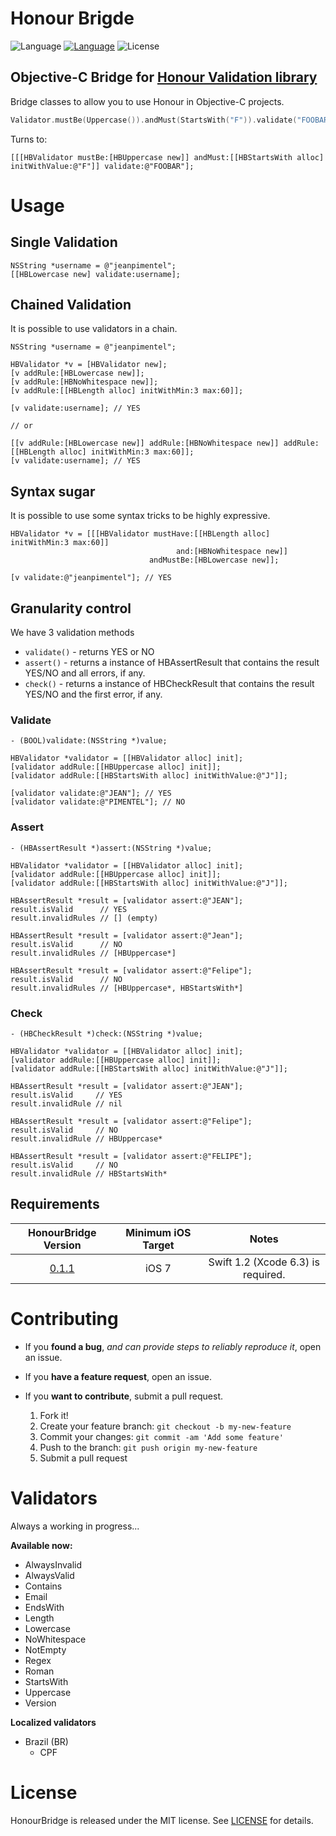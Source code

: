 # Honour Brigde

![Language](https://img.shields.io/badge/lang-Objective%E2%80%93C-blue.svg)
[![Language](https://img.shields.io/badge/lang-Swift-orange.svg)](https://developer.apple.com/swift/)
![License](https://img.shields.io/badge/license-MIT-lightgray.svg)

## **Objective-C Bridge** for [Honour Validation library](https://github.com/jeanpimentel/Honour)

Bridge classes to allow you to use Honour in Objective-C projects.

```swift
Validator.mustBe(Uppercase()).andMust(StartsWith("F")).validate("FOOBAR")
```

Turns to:

```objc
[[[HBValidator mustBe:[HBUppercase new]] andMust:[[HBStartsWith alloc] initWithValue:@"F"]] validate:@"FOOBAR"];
```


# Usage

## Single Validation

```objc
NSString *username = @"jeanpimentel";
[[HBLowercase new] validate:username];
```

## Chained Validation

It is possible to use validators in a chain. 

```objc
NSString *username = @"jeanpimentel";

HBValidator *v = [HBValidator new];
[v addRule:[HBLowercase new]];
[v addRule:[HBNoWhitespace new]];
[v addRule:[[HBLength alloc] initWithMin:3 max:60]];

[v validate:username]; // YES

// or

[[v addRule:[HBLowercase new]] addRule:[HBNoWhitespace new]] addRule:[[HBLength alloc] initWithMin:3 max:60]];
[v validate:username]; // YES
```

## Syntax sugar

It is possible to use some syntax tricks to be highly expressive.

```objc
HBValidator *v = [[[HBValidator mustHave:[[HBLength alloc] initWithMin:3 max:60]]
                                     and:[HBNoWhitespace new]]
                               andMustBe:[HBLowercase new]];

[v validate:@"jeanpimentel"]; // YES
```

## Granularity control

We have 3 validation methods

- `validate()` - returns YES or NO
- `assert()` - returns a instance of HBAssertResult that contains the result YES/NO and all errors, if any.
- `check()` - returns a instance of HBCheckResult that contains the result YES/NO and the first error, if any.

### Validate
```objc
- (BOOL)validate:(NSString *)value;
```

```objc
HBValidator *validator = [[HBValidator alloc] init];
[validator addRule:[[HBUppercase alloc] init]];
[validator addRule:[[HBStartsWith alloc] initWithValue:@"J"]];

[validator validate:@"JEAN"]; // YES
[validator validate:@"PIMENTEL"]; // NO
```

### Assert 
```objc
- (HBAssertResult *)assert:(NSString *)value;
```

```objc
HBValidator *validator = [[HBValidator alloc] init];
[validator addRule:[[HBUppercase alloc] init]];
[validator addRule:[[HBStartsWith alloc] initWithValue:@"J"]];

HBAssertResult *result = [validator assert:@"JEAN"];
result.isValid      // YES
result.invalidRules // [] (empty)

HBAssertResult *result = [validator assert:@"Jean"];
result.isValid      // NO
result.invalidRules // [HBUppercase*]

HBAssertResult *result = [validator assert:@"Felipe"];
result.isValid      // NO
result.invalidRules // [HBUppercase*, HBStartsWith*]
```

### Check
```objc
- (HBCheckResult *)check:(NSString *)value;
```

```objc
HBValidator *validator = [[HBValidator alloc] init];
[validator addRule:[[HBUppercase alloc] init]];
[validator addRule:[[HBStartsWith alloc] initWithValue:@"J"]];

HBAssertResult *result = [validator assert:@"JEAN"];
result.isValid     // YES
result.invalidRule // nil

HBAssertResult *result = [validator assert:@"Felipe"];
result.isValid     // NO
result.invalidRule // HBUppercase*

HBAssertResult *result = [validator assert:@"FELIPE"];
result.isValid     // NO
result.invalidRule // HBStartsWith*
```


## Requirements

|                       HonourBridge Version                       | Minimum iOS Target |               Notes                |
|:----------------------------------------------------------------:|:------------------:|:----------------------------------:|
| [0.1.1](https://github.com/jeanpimentel/HonourBridge/tree/0.1.1) |       iOS 7        | Swift 1.2 (Xcode 6.3) is required. |


# Contributing

- If you **found a bug**, _and can provide steps to reliably reproduce it_, open an issue.

- If you **have a feature request**, open an issue.

- If you **want to contribute**, submit a pull request.
	1. Fork it!
	2. Create your feature branch: `git checkout -b my-new-feature`
	3. Commit your changes: `git commit -am 'Add some feature'`
	4. Push to the branch: `git push origin my-new-feature`
	5. Submit a pull request

# Validators

Always a working in progress...

**Available now:**

- AlwaysInvalid
- AlwaysValid
- Contains
- Email
- EndsWith
- Length
- Lowercase
- NoWhitespace
- NotEmpty
- Regex
- Roman
- StartsWith
- Uppercase
- Version


**Localized validators**

- Brazil (BR)
	- CPF

# License

HonourBridge is released under the MIT license. See [LICENSE](LICENSE) for details.
